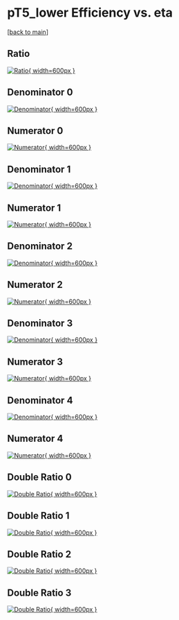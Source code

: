 # pT5_lower Efficiency vs. eta

[[back to main](./)]



## Ratio

[![Ratio](../mtv/var/pT5_lower_xtr_13_1_eff_eta.png){ width=600px }](../mtv/var/pT5_lower_xtr_13_1_eff_eta.pdf)

## Denominator 0

[![Denominator](../mtv/den/pT5_lower_xtr_13_1_eff_eta_den0.png){ width=600px }](../mtv/den/pT5_lower_xtr_13_1_eff_eta_den0.pdf)

## Numerator 0

[![Numerator](../mtv/num/pT5_lower_xtr_13_1_eff_eta_num0.png){ width=600px }](../mtv/num/pT5_lower_xtr_13_1_eff_eta_num0.pdf)

## Denominator 1

[![Denominator](../mtv/den/pT5_lower_xtr_13_1_eff_eta_den1.png){ width=600px }](../mtv/den/pT5_lower_xtr_13_1_eff_eta_den1.pdf)

## Numerator 1

[![Numerator](../mtv/num/pT5_lower_xtr_13_1_eff_eta_num1.png){ width=600px }](../mtv/num/pT5_lower_xtr_13_1_eff_eta_num1.pdf)

## Denominator 2

[![Denominator](../mtv/den/pT5_lower_xtr_13_1_eff_eta_den2.png){ width=600px }](../mtv/den/pT5_lower_xtr_13_1_eff_eta_den2.pdf)

## Numerator 2

[![Numerator](../mtv/num/pT5_lower_xtr_13_1_eff_eta_num2.png){ width=600px }](../mtv/num/pT5_lower_xtr_13_1_eff_eta_num2.pdf)

## Denominator 3

[![Denominator](../mtv/den/pT5_lower_xtr_13_1_eff_eta_den3.png){ width=600px }](../mtv/den/pT5_lower_xtr_13_1_eff_eta_den3.pdf)

## Numerator 3

[![Numerator](../mtv/num/pT5_lower_xtr_13_1_eff_eta_num3.png){ width=600px }](../mtv/num/pT5_lower_xtr_13_1_eff_eta_num3.pdf)

## Denominator 4

[![Denominator](../mtv/den/pT5_lower_xtr_13_1_eff_eta_den4.png){ width=600px }](../mtv/den/pT5_lower_xtr_13_1_eff_eta_den4.pdf)

## Numerator 4

[![Numerator](../mtv/num/pT5_lower_xtr_13_1_eff_eta_num4.png){ width=600px }](../mtv/num/pT5_lower_xtr_13_1_eff_eta_num4.pdf)

## Double Ratio 0

[![Double Ratio](../mtv/ratio/pT5_lower_xtr_13_1_eff_eta_ratio0.png){ width=600px }](../mtv/ratio/pT5_lower_xtr_13_1_eff_eta_ratio0.pdf)

## Double Ratio 1

[![Double Ratio](../mtv/ratio/pT5_lower_xtr_13_1_eff_eta_ratio1.png){ width=600px }](../mtv/ratio/pT5_lower_xtr_13_1_eff_eta_ratio1.pdf)

## Double Ratio 2

[![Double Ratio](../mtv/ratio/pT5_lower_xtr_13_1_eff_eta_ratio2.png){ width=600px }](../mtv/ratio/pT5_lower_xtr_13_1_eff_eta_ratio2.pdf)

## Double Ratio 3

[![Double Ratio](../mtv/ratio/pT5_lower_xtr_13_1_eff_eta_ratio3.png){ width=600px }](../mtv/ratio/pT5_lower_xtr_13_1_eff_eta_ratio3.pdf)

